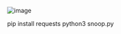 ![image](https://github.com/ffaw/Snoop/assets/62674960/d20e3c61-ffad-41c8-9ec9-72db179a7f22)

pip install requests
python3 snoop.py
